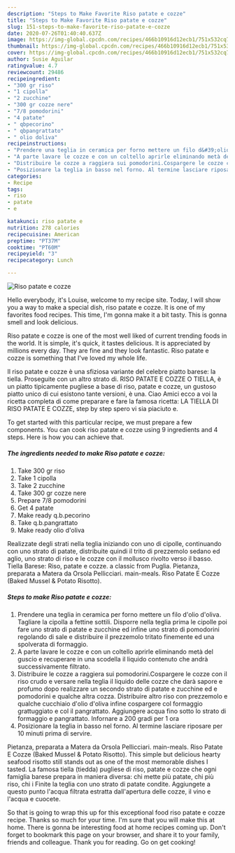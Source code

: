 ```yaml
---
description: "Steps to Make Favorite Riso patate e cozze"
title: "Steps to Make Favorite Riso patate e cozze"
slug: 151-steps-to-make-favorite-riso-patate-e-cozze
date: 2020-07-26T01:40:40.637Z
image: https://img-global.cpcdn.com/recipes/466b10916d12ecb1/751x532cq70/riso-patate-e-cozze-recipe-main-photo.jpg
thumbnail: https://img-global.cpcdn.com/recipes/466b10916d12ecb1/751x532cq70/riso-patate-e-cozze-recipe-main-photo.jpg
cover: https://img-global.cpcdn.com/recipes/466b10916d12ecb1/751x532cq70/riso-patate-e-cozze-recipe-main-photo.jpg
author: Susie Aguilar
ratingvalue: 4.7
reviewcount: 29486
recipeingredient:
- "300 gr riso"
- "1 cipolla"
- "2 zucchine"
- "300 gr cozze nere"
- "7/8 pomodorini"
- "4 patate"
- " qbpecorino"
- " qbpangrattato"
- " olio doliva"
recipeinstructions:
- "Prendere una teglia in ceramica per forno mettere un filo d&#39;olio d&#39;oliva. Tagliare la cipolla a fettine sottili. Disporre nella teglia prima le cipolle poi fare uno strato di patate e zucchine ed infine uno strato di pomodorini regolando di sale e distribuire il prezzemolo tritato finemente ed una spolverata di formaggio."
- "A parte lavare le cozze e con un coltello aprirle eliminando metà del guscio e recuperare in una scodella il liquido contenuto che andrà successivamente filtrato."
- "Distribuire le cozze a raggiera sui pomodorini.Cospargere le cozze con il riso crudo e versare nella teglia il liquido delle cozze che darà sapore e profumo dopo realizzare un secondo strato di patate e zucchine ed e pomodorini e qualche altra cozza. Distribuire altro riso con prezzemolo e qualche cucchiaio d&#39;olio d&#39;oliva infine cospargere col formaggio grattuggiato e col il pangrattato. Aggiungere acqua fino sotto lo strato di formaggio e pangrattato. Infornare a 200 gradi per 1 ora"
- "Posizionare la teglia in basso nel forno. Al termine lasciare riposare per 10 minuti prima di servire."
categories:
- Recipe
tags:
- riso
- patate
- e

katakunci: riso patate e 
nutrition: 278 calories
recipecuisine: American
preptime: "PT37M"
cooktime: "PT60M"
recipeyield: "3"
recipecategory: Lunch

---
```



![Riso patate e cozze](https://img-global.cpcdn.com/recipes/466b10916d12ecb1/751x532cq70/riso-patate-e-cozze-recipe-main-photo.jpg)

Hello everybody, it's Louise, welcome to my recipe site. Today, I will show you a way to make a special dish, riso patate e cozze. It is one of my favorites food recipes. This time, I'm gonna make it a bit tasty. This is gonna smell and look delicious.

Riso patate e cozze is one of the most well liked of current trending foods in the world. It is simple, it's quick, it tastes delicious. It is appreciated by millions every day. They are fine and they look fantastic. Riso patate e cozze is something that I've loved my whole life.

Il riso patate e cozze è una sfiziosa variante del celebre piatto barese: la tiella. Proseguite con un altro strato di. RISO PATATE E COZZE O TIELLA, è un piatto tipicamente pugliese a base di riso, patate e cozze, un gustoso piatto unico di cui esistono tante versioni, è una. Ciao Amici ecco a voi la ricetta completa di come preparare e fare la famosa ricetta: LA TIELLA DI RISO PATATE E COZZE, step by step spero vi sia piaciuto e.


To get started with this particular recipe, we must prepare a few components. You can cook riso patate e cozze using 9 ingredients and 4 steps. Here is how you can achieve that.

<!--inarticleads1-->

##### The ingredients needed to make Riso patate e cozze:

1. Take 300 gr riso
1. Take 1 cipolla
1. Take 2 zucchine
1. Take 300 gr cozze nere
1. Prepare 7/8 pomodorini
1. Get 4 patate
1. Make ready  q.b.pecorino
1. Take  q.b.pangrattato
1. Make ready  olio d&#39;oliva


Realizzate degli strati nella teglia iniziando con uno di cipolle, continuando con uno strato di patate, distribuite quindi il trito di prezzemolo sedano ed aglio, uno strato di riso e le cozze con il mollusco rivolto verso il basso. Tiella Barese: Riso, patate e cozze. a classic from Puglia. Pietanza, preparata a Matera da Orsola Pellicciari. main-meals. Riso Patate E Cozze (Baked Mussel &amp; Potato Risotto). 

<!--inarticleads2-->

##### Steps to make Riso patate e cozze:

1. Prendere una teglia in ceramica per forno mettere un filo d&#39;olio d&#39;oliva. Tagliare la cipolla a fettine sottili. Disporre nella teglia prima le cipolle poi fare uno strato di patate e zucchine ed infine uno strato di pomodorini regolando di sale e distribuire il prezzemolo tritato finemente ed una spolverata di formaggio.
1. A parte lavare le cozze e con un coltello aprirle eliminando metà del guscio e recuperare in una scodella il liquido contenuto che andrà successivamente filtrato.
1. Distribuire le cozze a raggiera sui pomodorini.Cospargere le cozze con il riso crudo e versare nella teglia il liquido delle cozze che darà sapore e profumo dopo realizzare un secondo strato di patate e zucchine ed e pomodorini e qualche altra cozza. Distribuire altro riso con prezzemolo e qualche cucchiaio d&#39;olio d&#39;oliva infine cospargere col formaggio grattuggiato e col il pangrattato. Aggiungere acqua fino sotto lo strato di formaggio e pangrattato. Infornare a 200 gradi per 1 ora
1. Posizionare la teglia in basso nel forno. Al termine lasciare riposare per 10 minuti prima di servire.


Pietanza, preparata a Matera da Orsola Pellicciari. main-meals. Riso Patate E Cozze (Baked Mussel &amp; Potato Risotto). This simple but delicious hearty seafood risotto still stands out as one of the most memorable dishes I tasted. La famosa tiella (tiedda) pugliese di riso, patate e cozze che ogni famiglia barese prepara in maniera diversa: chi mette più patate, chi più riso, chi i Finite la teglia con uno strato di patate condite. Aggiungete a questo punto l&#39;acqua filtrata estratta dall&#39;apertura delle cozze, il vino e l&#39;acqua e cuocete. 

So that is going to wrap this up for this exceptional food riso patate e cozze recipe. Thanks so much for your time. I'm sure that you will make this at home. There is gonna be interesting food at home recipes coming up. Don't forget to bookmark this page on your browser, and share it to your family, friends and colleague. Thank you for reading. Go on get cooking!

